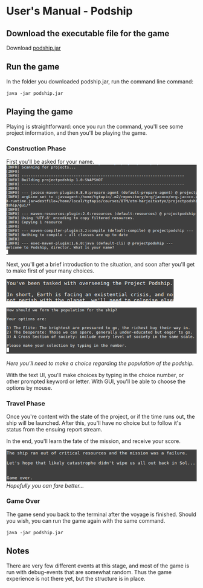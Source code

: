 # User's Manual - Podship

## Download the executable file for the game
Download [podship.jar](https://github.com/Granigan/otm-harjoitustyo/releases/download/alpha2/podship.jar)

## Run the game
In the folder you downloaded podship.jar, run the command line command:

```
java -jar podship.jar
```

## Playing the game

Playing is straightforward: once you run the command, you'll see some project information, and then you'll be playing the game.

### Construction Phase

First you'll be asked for your name.
![What is your name, director?](https://github.com/Granigan/otm-harjoitustyo/blob/master/documentation/images/name_request.png)

Next, you'll get a brief introduction to the situation, and soon after you'll get to make first of your many choices.

![This is your task.](https://github.com/Granigan/otm-harjoitustyo/blob/master/documentation/images/intro_text.png)

![One of many choices to make](https://github.com/Granigan/otm-harjoitustyo/blob/master/documentation/images/population_choice.png)

_Here you'll need to make a choice regarding the population of the podship._

With the text UI, you'll make choices by typing in the choice number, or other prompted keyword or letter. With GUI, you'll be able to choose the options by mouse.

### Travel Phase

Once you're content with the state of the project, or if the time runs out, the ship will be launched. After this, you'll have no choice but to follow it's status from the ensuing report stream.


In the end, you'll learn the fate of the mission, and receive your score.

![One of many choices to make](https://github.com/Granigan/otm-harjoitustyo/blob/master/documentation/images/game_over.png)
_Hopefully you can fare better..._

### Game Over
The game send you back to the terminal after the voyage is finished. Should you wish, you can run the game again with the same command.

```
java -jar podship.jar
```


## Notes
There are very few different events at this stage, and most of the game is run with debug-events that are somewhat random. Thus the game experience is not there yet, but the structure is in place.
